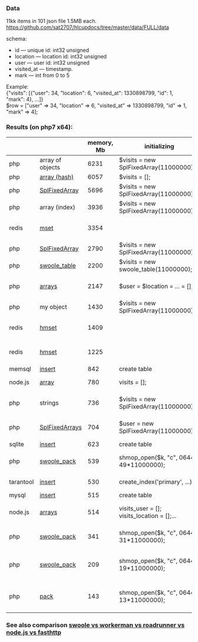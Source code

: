### Data
11kk items in 101 json file 1.5MB each. https://github.com/sat2707/hlcupdocs/tree/master/data/FULL/data

schema:
* id — unique id: int32 unsigned
* location — location id: int32 unsigned
* user — user id: int32 unsigned
* visited_at — timestamp.
* mark — int from 0 to 5

Example:<br />
{"visits": \[{"user": 34, "location": 6, "visited_at": 1330898799, "id": 1, "mark": 4}, ...\]}<br />
$row = \["user" => 34, "location" => 6, "visited_at" => 1330898799, "id" => 1, "mark" => 4\];

### Results (on php7 x64):

|   |   |memory, Mb|initializing|filling|
|---|---|---|---|---|
|php|array of objects|6231|$visits = new SplFixedArray(11000000);|$visits\[$row\['id'\]\] = (object) $row;|
|php|[array (hash)](https://github.com/morozovsk/php-arrays-in-memory-comparison/blob/master/array.php)|6057|$visits = \[\];|$visits\[$row\['id'\]\] = $row;|
|php|[SplFixedArray](https://github.com/morozovsk/php-arrays-in-memory-comparison/blob/master/SplFixedArray.php)|5696|$visits = new SplFixedArray(11000000);|$visits\[$row\['id'\]\] = $row;|
|php|array (index)|3936|$visits = new SplFixedArray(11000000);|$visits\[$row\['id'\]\] = \[$row\['user'\],...\];|
|redis|[mset](https://github.com/morozovsk/php-arrays-in-memory-comparison/blob/master/redis.php)|3354||MSet(\["u{$row\['id'\]}" => $row\['user'\], "l{$row\['id'\]}" => $row\['location'\], ...\])|
|php|[SplFixedArray](https://github.com/morozovsk/php-arrays-in-memory-comparison/blob/master/SplFixedArray.php)|2790|$visits = new SplFixedArray(11000000);|$visits\[$row\['id'\]\] = new SplFixedArray(4);|
|php|[swoole_table](https://github.com/morozovsk/php-arrays-in-memory-comparison/blob/master/swoole_table.php)|2200|$visits = new swoole_table(11000000);|$visits->set($row\['id'\], $row);|
|php|[arrays](https://github.com/morozovsk/php-arrays-in-memory-comparison/blob/master/arrays.php)|2147|$user = $location = ... = \[\];|$user\[$row\['id'\]\] = $row\['user'\];$location\[$row\['id'\]\] = $row\['location'\];...|
|php|my object|1430|$visits = new SplFixedArray(11000000);|$visits\[$row\['id'\]\] = new MyArrayClass($row\['user'\], ...);|
|redis|[hmset](https://github.com/morozovsk/php-arrays-in-memory-comparison/blob/master/redis.php)|1409||hMSet("v{$row\['id'\]}", \['user' => $row\['user'\], 'location' => $row\['location'\], ...\]);|
|redis|[hmset](https://github.com/morozovsk/php-arrays-in-memory-comparison/blob/master/redis.php)|1225||hMSet("v{$row\['id'\]}", \['u' => $row\['user'\], 'l' => $row\['location'\], ...\]);|
|memsql|[insert](https://github.com/morozovsk/php-arrays-in-memory-comparison/blob/master/memsql.php)|842|create table|insert into|
|node.js|[array](https://github.com/morozovsk/php-arrays-in-memory-comparison/blob/master/node.js)|780|visits = \[\];|visits\[visitsData.visits\[y\]\['id'\]\] = {user:visitsData.visits\[y\].user,...}|
|php|strings|736|$visits = new SplFixedArray(11000000);|$visits\[$row\['id'\]\] = join(',', \[$row\['user'\], $row\['location'\], ...\]);|
|php|[SplFixedArrays](https://github.com/morozovsk/php-arrays-in-memory-comparison/blob/master/SplFixedArrays.php)|704|$user = new SplFixedArray(11000000);...|$user\[$row\['id'\]\] = $row\['user'\];$location\[$row\['id'\]\] = $row\['location'\];...|
|sqlite|[insert](https://github.com/morozovsk/php-arrays-in-memory-comparison/blob/master/sqlite.php)|623|create table|insert into|
|php|[swoole_pack](https://github.com/morozovsk/php-arrays-in-memory-comparison/blob/master/swoole_pack.php)|539|shmop_open($k, "c", 0644, 49*11000000);|swoole_pack(\['user' => $row\['user'\], 'location' => $row\['location'\], ...\])|
|tarantool|[insert](https://github.com/morozovsk/php-arrays-in-memory-comparison/blob/master/tarantool.php)|530|create_index('primary', ...)|insert($row\['id'\], $row\['user'\], $row\['location'\], ...\]);|
|mysql|[insert](https://github.com/morozovsk/php-arrays-in-memory-comparison/blob/master/mysql.php)|515|create table|insert into|
|node.js|[arrays](https://github.com/morozovsk/php-arrays-in-memory-comparison/blob/master/node.js)|514|visits_user = \[\]; visits_location = \[\];...|visits_user\[visitsData.visits\[y\]\['id'\]\] = visitsData.visits\[y\].user;...|
|php|[swoole_pack](https://github.com/morozovsk/php-arrays-in-memory-comparison/blob/master/swoole_pack.php)|341|shmop_open($k, "c", 0644, 31*11000000);|swoole_pack(\['u' => $row\['user'\], 'l' => $row\['location'\], ...\])|
|php|[swoole_pack](https://github.com/morozovsk/php-arrays-in-memory-comparison/blob/master/swoole_pack.php)|209|shmop_open($k, "c", 0644, 19*11000000);|swoole_pack(\[$row\['user'\], $row\['location'\], $row\['visited_at'\], $row\['mark'\]\]);|
|php|[pack](https://github.com/morozovsk/php-arrays-in-memory-comparison/blob/master/pack.php)|143|shmop_open($k, "c", 0644, 13*11000000);|pack('LLLc', $row\['user'\], $row\['location'\], $row\['visited_at'\], $row\['mark'\]);|

### See also comparison [swoole vs workerman vs roadrunner vs node.js vs fasthttp](https://github.com/morozovsk/webserver-performance-comparison)
